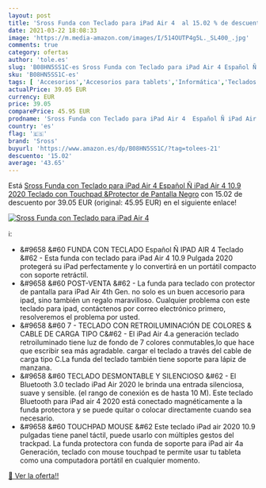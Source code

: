 ```yaml
---
layout: post
title: 'Sross Funda con Teclado para iPad Air 4  al 15.02 % de descuento'
date: 2021-03-22 18:08:33
image: 'https://m.media-amazon.com/images/I/514OUTP4g5L._SL400_.jpg'
comments: true
category: ofertas
author: 'tole.es'
slug: 'B08HN5SS1C-es Sross Funda con Teclado para iPad Air 4 Español Ñ iPad Air...'
sku: 'B08HN5SS1C-es'
tags: [ 'Accesorios','Accesorios para tablets','Informática','Teclados para tablets','ipad','sross', ]
actualPrice: 39.05 EUR
currency: EUR
price: 39.05
comparePrice: 45.95 EUR
prodname: 'Sross Funda con Teclado para iPad Air 4  Español Ñ iPad Air 4 10.9 2020 Teclado con Touchpad &Protector de Pantalla  Negro'
country: 'es'
flag: '🇪🇸'
brand: 'Sross'
buyurl: 'https://www.amazon.es/dp/B08HN5SS1C/?tag=tolees-21'
descuento: '15.02'
average: '43.65'
---
```


Está [Sross Funda con Teclado para iPad Air 4  Español Ñ iPad Air 4 10.9 2020 Teclado con Touchpad &Protector de Pantalla  Negro](https://www.amazon.es/dp/B08HN5SS1C/?tag=tolees-21) con 15.02 de descuento por 39.05 EUR (original: 45.95 EUR) en el siguiente enlace!

[![Sross Funda con Teclado para iPad Air 4 ](https://m.media-amazon.com/images/I/514OUTP4g5L._SL400_.jpg)](https://www.amazon.es/dp/B08HN5SS1C/?tag=tolees-21)

ℹ️:

- &#9658 &#60 FUNDA CON TECLADO Español Ñ IPAD AIR 4 Teclado &#62 - Esta funda con teclado para iPad Air 4 10.9 Pulgada 2020 protegerá su iPad perfectamente y lo convertirá en un portátil compacto con soporte retráctil.
- &#9658 &#60 POST-VENTA &#62 - La funda para teclado con protector de pantalla para iPad Air 4th Gen. no solo es un buen accesorio para ipad, sino también un regalo maravilloso. Cualquier problema con este teclado para ipad, contáctenos por correo electrónico primero, resolveremos el problema por usted.
- &#9658 &#60 7 - TECLADO CON RETROILUMINACIÓN DE COLORES & CABLE DE CARGA TIPO C&#62 - El iPad Air 4.a generación teclado retroiluminado tiene luz de fondo de 7 colores conmutables,lo que hace que escribir sea más agradable. cargar el teclado a través del cable de carga tipo C.La funda del teclado también tiene soporte para lápiz de manzana.
- &#9658 &#60 TECLADO DESMONTABLE Y SILENCIOSO &#62 - El Bluetooth 3.0 teclado iPad Air 2020 le brinda una entrada silenciosa, suave y sensible. (el rango de conexión es de hasta 10 M). Este teclado Bluetooth para iPad air 4 2020 está conectado magnéticamente a la funda protectora y se puede quitar o colocar directamente cuando sea necesario.
- &#9658 &#60 TOUCHPAD MOUSE &#62 Este teclado iPad air 2020 10.9 pulgadas tiene panel táctil, puede usarlo con múltiples gestos del trackpad. La funda protectora con funda de soporte para iPad air 4a Generación, teclado con mouse touchpad te permite usar tu tableta como una computadora portátil en cualquier momento.

[🛒 Ver la oferta!!](https://www.amazon.es/dp/B08HN5SS1C/?tag=tolees-21)
